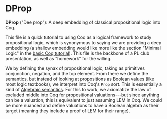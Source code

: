 # DProp

**DProp** ("Dee prop"): A deep embedding of classical propositional logic into Coq.

This file is a quick tutorial to using Coq as a logical framework to
study propositional logic, which is synonymous to saying we are
providing a deep embedding (a shallow embedding would like more like
the section "Minimal Logic" in the [basic Coq
tutorial](https://coq.inria.fr/tutorial/1-basic-predicate-calculus)). This
file is the backbone of a PL club presentation, as well as "homework"
for the willing.

We by defining the synax of propositional logic, taking as primitives conjunction, negation, and the top element. From there we define the semantics, but instead of looking at propositions as Boolean values (like most logic textbooks), we interpret into Coq's `Prop` sort. This is essentially a kind of [Algebraic semantics](https://en.wikipedia.org/wiki/Algebraic_semantics_(mathematical_logic)). For this to work, we axiomatize the law of excluded middle into Coq for propositional valuations---but since anything can be a valuation, this is equivalent to just assuming LEM in Coq. We could be more nuanced and define valuations to have a Boolean algebra as their target (meaning they include a proof of LEM for their range).
